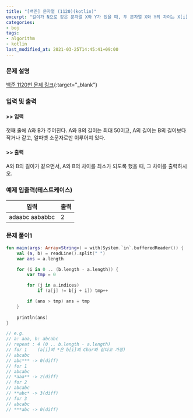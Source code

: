 ```yaml
---
title: "[백준] 문자열 (1120)(kotlin)"
excerpt: "길이가 N으로 같은 문자열 X와 Y가 있을 때, 두 문자열 X와 Y의 차이는 X[i] ≠ Y[i]인 i의 개수이다."
categories:
- boj
tags:
- algorithm
- kotlin
last_modified_at: 2021-03-25T14:45:41+09:00
---
```



### 문제 설명
[백준 1120번 문제 링크](https://www.acmicpc.net/problem/1120#description){:target="_blank"}




### 입력 및 출력
#### >> 입력
첫째 줄에 A와 B가 주어진다. A와 B의 길이는 최대 50이고, A의 길이는 B의 길이보다 작거나 같고, 알파벳 소문자로만 이루어져 있다.



#### >> 출력
A와 B의 길이가 같으면서, A와 B의 차이를 최소가 되도록 했을 때, 그 차이를 출력하시오.





### 예제 입출력(테스트케이스)


|입력|출력|
|-----|------|
|adaabc aababbc|2|




### 문제 풀이1
```kotlin
fun main(args: Array<String>) = with(System.`in`.bufferedReader()) {
    val (a, b) = readLine().split(" ")
    var ans = a.length

    for (i in 0 .. (b.length - a.length)) {
        var tmp = 0

        for (j in a.indices)
            if (a[j] != b[j + i]) tmp++

        if (ans > tmp) ans = tmp
    }
    
    println(ans)
}

// e.g.
// a: aaa, b: abcabc
// repeat : 4 (0 .. b.length - a.length)
// for 1    (a[i]의 *은 b[i]의 Char와 같다고 가정)
// abcabc
// abc*** -> 0(diff)
// for 1
// abcabc
// *aaa** -> 2(diff)
// for 2
// abcabc
// **abc* -> 3(diff)
// for 3
// abcabc
// ***abc -> 0(diff)
```